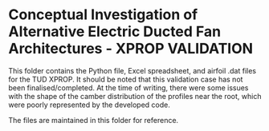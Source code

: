 # Conceptual Investigation of Alternative Electric Ducted Fan Architectures - XPROP VALIDATION

This folder contains the Python file, Excel spreadsheet, and airfoil .dat files for the TUD XPROP.
It should be noted that this validation case has not been finalised/completed.
At the time of writing, there were some issues with the shape of the camber distribution of the profiles near the root, which were poorly represented by the developed code.

The files are maintained in this folder for reference.
